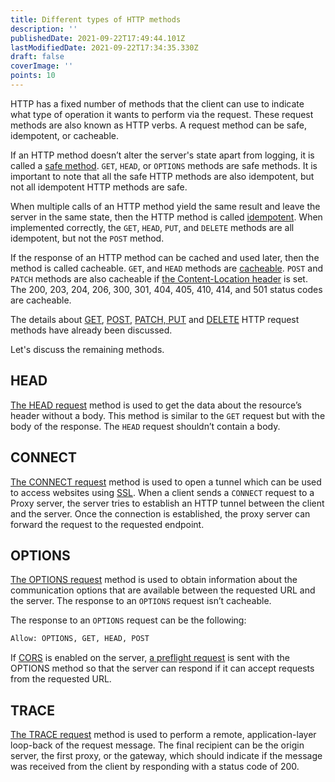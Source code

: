 ```yaml
---
title: Different types of HTTP methods
description: ''
publishedDate: 2021-09-22T17:49:44.101Z
lastModifiedDate: 2021-09-22T17:34:35.330Z
draft: false
coverImage: ''
points: 10
---
```


HTTP has a fixed number of methods that the client can use to indicate what type of operation it wants to perform via the request. These request methods are also known as HTTP verbs. A request method can be safe, idempotent, or cacheable.

If an HTTP method doesn’t alter the server's state apart from logging, it is called a [safe method](https://developer.mozilla.org/en-US/docs/Glossary/Safe/HTTP). `GET`, `HEAD`, or `OPTIONS` methods are safe methods. It is important to note that all the safe HTTP methods are also idempotent, but not all idempotent HTTP methods are safe.

When multiple calls of an HTTP method yield the same result and leave the server in the same state, then the HTTP method is called [idempotent](https://developer.mozilla.org/en-US/docs/Glossary/Idempotent). When implemented correctly, the `GET`, `HEAD`, `PUT`, and `DELETE` methods are all idempotent, but not the `POST` method.

If the response of an HTTP method can be cached and used later, then the method is called cacheable. `GET`, and `HEAD` methods are [cacheable](https://developer.mozilla.org/en-US/docs/Glossary/cacheable). `POST` and `PATCH` methods are also cacheable if [the Content-Location header](https://developer.mozilla.org/en-US/docs/Web/HTTP/Headers/Content-Location) is set. The 200, 203, 204, 206, 300, 301, 404, 405, 410, 414, and 501 status codes are cacheable.

The details about [GET](https://rapidapi.com/learn/rest-apis/introduction/what-is-http#get), [POST](https://rapidapi.com/learn/rest-apis/introduction/what-is-http#post), [PATCH, PUT](https://rapidapi.com/learn/rest-apis/introduction/what-is-http#patch-and-put) and [DELETE](https://rapidapi.com/learn/rest-apis/introduction/what-is-http#delete) HTTP request methods have already been discussed.

Let's discuss the remaining methods.

## HEAD

[The HEAD request](https://developer.mozilla.org/en-US/docs/Web/HTTP/Methods/HEAD) method is used to get the data about the resource’s header without a body. This method is similar to the `GET` request but with the body of the response. The `HEAD` request shouldn’t contain a body.

## CONNECT

[The CONNECT request](https://developer.mozilla.org/en-US/docs/Web/HTTP/Methods/CONNECT) method is used to open a tunnel which can be used to access websites using [SSL](https://developer.mozilla.org/en-US/docs/Glossary/SSL). When a client sends a `CONNECT` request to a Proxy server, the server tries to establish an HTTP tunnel between the client and the server. Once the connection is established, the proxy server can forward the request to the requested endpoint.

## OPTIONS

[The OPTIONS request](https://developer.mozilla.org/en-US/docs/Web/HTTP/Methods/OPTIONS) method is used to obtain information about the communication options that are available between the requested URL and the server. The response to an `OPTIONS` request isn’t cacheable.

The response to an `OPTIONS` request can be the following:

```bash
Allow: OPTIONS, GET, HEAD, POST
```

If [CORS](https://developer.mozilla.org/en-US/docs/Web/HTTP/CORS) is enabled on the server, [a preflight request](https://developer.mozilla.org/en-US/docs/Glossary/Preflight_request) is sent with the OPTIONS method so that the server can respond if it can accept requests from the requested URL.

## TRACE

[The TRACE request](https://developer.mozilla.org/en-US/docs/Web/HTTP/Methods/TRACE) method is used to perform a remote, application-layer loop-back of the request message. The final recipient can be the origin server, the first proxy, or the gateway, which should indicate if the message was received from the client by responding with a status code of 200.
